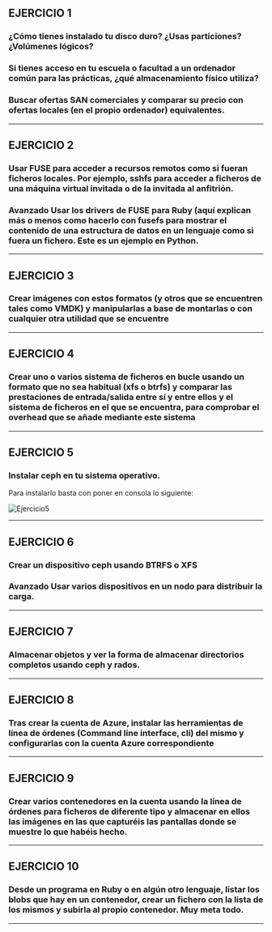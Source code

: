 ## EJERCICIO 1

### ¿Cómo tienes instalado tu disco duro? ¿Usas particiones? ¿Volúmenes lógicos?

    
### Si tienes acceso en tu escuela o facultad a un ordenador común para las prácticas, ¿qué almacenamiento físico utiliza?

    
### Buscar ofertas SAN comerciales y comparar su precio con ofertas locales (en el propio ordenador) equivalentes.


---

## EJERCICIO 2

### Usar FUSE para acceder a recursos remotos como si fueran ficheros locales. Por ejemplo, sshfs para acceder a ficheros de una máquina virtual invitada o de la invitada al anfitrión.


### Avanzado Usar los drivers de FUSE para Ruby (aquí explican más o menos como hacerlo con fusefs para mostrar el contenido de una estructura de datos en un lenguaje como si fuera un fichero. Este es un ejemplo en Python.


---


## EJERCICIO 3

### Crear imágenes con estos formatos (y otros que se encuentren tales como VMDK) y manipularlas a base de montarlas o con cualquier otra utilidad que se encuentre

---


## EJERCICIO 4

### Crear uno o varios sistema de ficheros en bucle usando un formato que no sea habitual (xfs o btrfs) y comparar las prestaciones de entrada/salida entre sí y entre ellos y el sistema de ficheros en el que se encuentra, para comprobar el overhead que se añade mediante este sistema

---


## EJERCICIO 5

### Instalar ceph en tu sistema operativo.

Para instalarlo basta con poner en consola lo siguiente:

![Ejercicio5](https://dl.dropbox.com/s/xgw57m27b5l2awn/ejercicio5.png)


---



## EJERCICIO 6

### Crear un dispositivo ceph usando BTRFS o XFS


### Avanzado Usar varios dispositivos en un nodo para distribuir la carga.


---



## EJERCICIO 7

### Almacenar objetos y ver la forma de almacenar directorios completos usando ceph y rados.

---


## EJERCICIO 8

### Tras crear la cuenta de Azure, instalar las herramientas de línea de órdenes (Command line interface, cli) del mismo y configurarlas con la cuenta Azure correspondiente

---



## EJERCICIO 9

### Crear varios contenedores en la cuenta usando la línea de órdenes para ficheros de diferente tipo y almacenar en ellos las imágenes en las que capturéis las pantallas donde se muestre lo que habéis hecho.

---



## EJERCICIO 10

### Desde un programa en Ruby o en algún otro lenguaje, listar los blobs que hay en un contenedor, crear un fichero con la lista de los mismos y subirla al propio contenedor. Muy meta todo.

---










